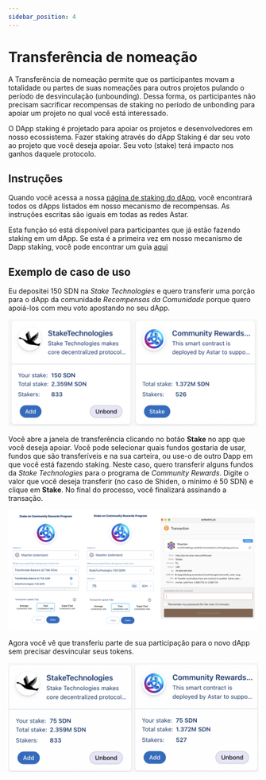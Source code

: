 ```yaml
---
sidebar_position: 4
---
```


# Transferência de nomeação

A Transferência de nomeação permite que os participantes movam a totalidade ou partes de suas nomeações para outros projetos pulando o período de desvinculação (unbounding). Dessa forma, os participantes não precisam sacrificar recompensas de staking no período de unbonding para apoiar um projeto no qual você está interessado.

O DApp staking é projetado para apoiar os projetos e desenvolvedores em nosso ecossistema. Fazer staking através do dApp Staking é dar seu voto ao projeto que você deseja apoiar. Seu voto (stake) terá impacto nos ganhos daquele protocolo.

## Instruções

Quando você acessa a nossa [página de staking do dApp](https://portal.astar.network/dapp-staking/discover), você encontrará todos os dApps listados em nosso mecanismo de recompensas. As instruções escritas são iguais em todas as redes Astar.

Esta função só está disponível para participantes que já estão fazendo staking em um dApp. Se esta é a primeira vez em nosso mecanismo de Dapp staking, você pode encontrar um guia [aqui](staking)

## Exemplo de caso de uso

Eu depositei 150 SDN na *Stake Technologies* e quero transferir uma porção para o dApp da comunidade *Recompensas da Comunidade* porque quero apoiá-los com meu voto apostando no seu dApp.

![9](img/9.png)

Você abre a janela de transferência clicando no botão **Stake** no app que você deseja apoiar. Você pode selecionar quais fundos gostaria de usar, fundos que são transferíveis e na sua carteira, ou use-o de outro Dapp em que você está fazendo staking. Neste caso, quero transferir alguns fundos da *Stake Technologies* para o programa de *Community Rewards*. Digite o valor que você deseja transferir (no caso de Shiden, o mínimo é 50 SDN) e clique em **Stake**. No final do processo, você finalizará assinando a transação.

![10](img/10.png)

Agora você vê que transferiu parte de sua participação para o novo dApp sem precisar desvincular seus tokens.

![11](img/11.png)
